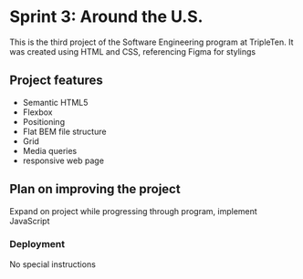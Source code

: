 # Sprint 3: Around the U.S.

This is the third project of the Software Engineering program at TripleTen. It was created using HTML and CSS, referencing Figma for stylings

## Project features

- Semantic HTML5
- Flexbox
- Positioning
- Flat BEM file structure
- Grid
- Media queries
- responsive web page

## Plan on improving the project

Expand on project while progressing through program, implement JavaScript

### Deployment

No special instructions
